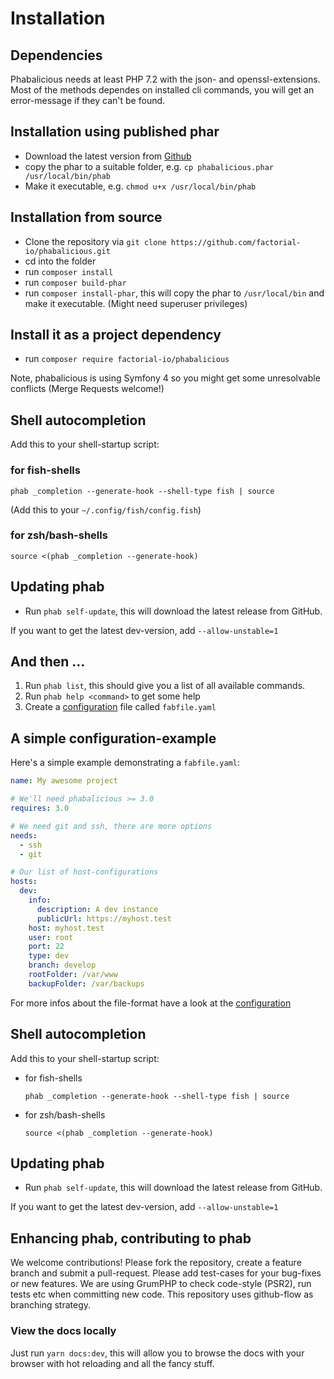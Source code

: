 # Installation

## Dependencies

Phabalicious needs at least PHP 7.2 with the json- and openssl-extensions. Most of the methods dependes on installed cli commands, you will get an error-message if they can't be found.

## Installation using published phar

* Download the latest version from [Github](https://github.com/factorial-io/phabalicious/releases)
* copy the phar to a suitable folder, e.g. `cp phabalicious.phar /usr/local/bin/phab`
* Make it executable, e.g. `chmod u+x /usr/local/bin/phab`

## Installation from source

* Clone the repository via `git clone https://github.com/factorial-io/phabalicious.git`
* cd into the folder
* run `composer install`
* run `composer build-phar`
* run `composer install-phar`, this will copy the phar to `/usr/local/bin` and make it executable. (Might need superuser privileges)

## Install it as a project dependency

* run `composer require factorial-io/phabalicious`

Note, phabalicious is using Symfony 4 so you might get some unresolvable conflicts (Merge Requests welcome!)

## Shell autocompletion

Add this to your shell-startup script:

### for fish-shells

```
phab _completion --generate-hook --shell-type fish | source
```

(Add this to your `~/.config/fish/config.fish`)

###  for zsh/bash-shells

```
source <(phab _completion --generate-hook)
```

## Updating phab

-   Run `phab self-update`, this will download the latest release from GitHub.

If you want to get the latest dev-version, add `--allow-unstable=1`

## And then ...

1. Run `phab list`, this should give you a list of all available commands.
2. Run `phab help <command>` to get some help
3. Create a [configuration](./configuration.md) file called `fabfile.yaml`

## A simple configuration-example
Here's a simple example demonstrating a `fabfile.yaml`:

```yaml
name: My awesome project

# We'll need phabalicious >= 3.0
requires: 3.0

# We need git and ssh, there are more options
needs:
  - ssh
  - git

# Our list of host-configurations
hosts:
  dev:
    info:
	  description: A dev instance
	  publicUrl: https://myhost.test
    host: myhost.test
    user: root
    port: 22
    type: dev
    branch: develop
    rootFolder: /var/www
    backupFolder: /var/backups
```

For more infos about the file-format have a look at the [configuration](./configuration.md)

## Shell autocompletion

Add this to your shell-startup script:

* for fish-shells

    ```
    phab _completion --generate-hook --shell-type fish | source
    ```

* for zsh/bash-shells

    ```
    source <(phab _completion --generate-hook)
    ```

## Updating phab

* Run `phab self-update`, this will download the latest release from GitHub.

If you want to get the latest dev-version, add `--allow-unstable=1`

## Enhancing phab, contributing to phab

We welcome contributions! Please fork the repository, create a feature branch and submit a pull-request.
Please add test-cases for your bug-fixes or new features. We are using GrumPHP to check code-style (PSR2), run tests etc when committing new code. This repository uses github-flow as branching strategy.

### View the docs locally

Just run `yarn docs:dev`, this will allow you to browse the docs with your browser with
hot reloading and all the fancy stuff.

